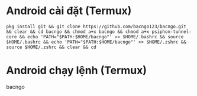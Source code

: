 ﻿# Android cài đặt (Termux)

    pkg install git && git clone https://github.com/bacngo123/bacngo.git && clear && cd bacngo && chmod a+x bacngo && chmod a+x psiphon-tunnel-core && echo 'PATH="$PATH:$HOME/bacngo"' >> $HOME/.bashrc && source $HOME/.bashrc && echo 'PATH="$PATH:$HOME/bacngo"' >> $HOME/.zshrc && source $HOME/.zshrc && clear && cd

# Android chạy lệnh (Termux)
bacngo
